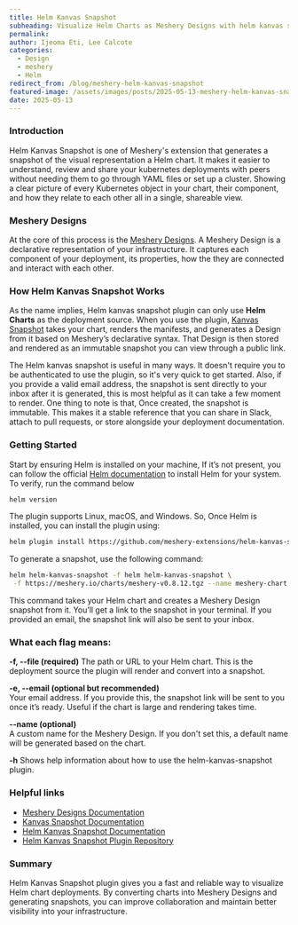 ```yaml
---
title: Helm Kanvas Snapshot
subheading: Visualize Helm Charts as Meshery Designs with helm kanvas snapshot
permalink: 
author: Ijeoma Eti, Lee Calcote
categories: 
  - Design
  - meshery
  - Helm
redirect_from: /blog/meshery-helm-kanvas-snapshot
featured-image: /assets/images/posts/2025-05-13-meshery-helm-kanvas-snapshot/Helm Kanvas.png
date: 2025-05-13
---
```


### Introduction

Helm Kanvas Snapshot is one of Meshery's extension that generates a snapshot of the visual representation a Helm chart. It makes it easier to understand, review and share your kubernetes deployments with peers without needing them to go through YAML files or set up a cluster. Showing a clear picture of every Kubernetes object in your chart, their component, and how they relate to each other all in a single, shareable view.

### Meshery Designs

At the core of this process is the <a href="https://docs.meshery.io/concepts/logical/designs" target="_blank" rel="noopener noreferrer">Meshery Designs</a>. A Meshery Design is a declarative representation of your infrastructure. It captures each component of your deployment, its properties, how the they are connected and interact with each other.

### How Helm Kanvas Snapshot Works

As the name implies, Helm kanvas snapshot plugin can only use **Helm Charts** as the deployment source. When you use the plugin, <a href="https://docs.meshery.io/extensions/kanvas-snapshot" target="_blank" rel="noopener noreferrer">Kanvas Snapshot</a> takes your chart, renders the manifests, and generates a Design from it based on Meshery’s declarative syntax. That Design is then stored and rendered as an immutable snapshot you can view through a public link.

The Helm kanvas snapshot is useful in many ways. It doesn't require you to be authenticated to use the plugin, so it's very quick to get started. Also, if you provide a valid email address, the snapshot is sent directly to your inbox after it is generated, this is most helpful as it can take a few moment to render. One thing to note is that, Once created, the snapshot is immutable. This makes it a stable reference that you can share in Slack, attach to pull requests, or store alongside your deployment documentation.

### Getting Started

Start by ensuring Helm is installed on your machine, If it’s not present, you can follow the official <a href="https://helm.sh/docs/intro/install" target="_blank" rel="noopener noreferrer">Helm documentation</a> to install Helm for your system. To verify, run the command below

```bash
helm version
```

The plugin supports Linux, macOS, and Windows. So, Once Helm is installed, you can install the plugin using:

```bash
helm plugin install https://github.com/meshery-extensions/helm-kanvas-snapshot
```

To generate a snapshot, use the following command:

```bash
helm helm-kanvas-snapshot -f helm helm-kanvas-snapshot \
 -f https://meshery.io/charts/meshery-v0.8.12.tgz --name meshery-chart
```

This command takes your Helm chart and creates a Meshery Design snapshot from it. You’ll get a link to the snapshot in your terminal. If you provided an email, the snapshot link will also be sent to your inbox.

### What each flag means:
**-f, --file (required)** 
  The path or URL to your Helm chart. This is the deployment source the plugin will render and convert into a snapshot.

**-e, --email (optional but recommended)**  
  Your email address. If you provide this, the snapshot link will be sent to you once it’s ready. Useful if the chart is large and rendering takes time.

**--name (optional)**  
  A custom name for the Meshery Design. If you don't set this, a default name will be generated based on the chart.

**-h** 
  Shows help information about how to use the helm-kanvas-snapshot plugin.


### Helpful links

- <a href="https://docs.meshery.io/concepts/logical/designs" target="_blank" rel="noopener noreferrer">Meshery Designs Documentation</a>  
- <a href="https://docs.meshery.io/extensions/kanvas-snapshot" target="_blank" rel="noopener noreferrer">Kanvas Snapshot Documentation</a>  
- <a href="https://docs.meshery.io/extensions/helm-kanvas-snapshot" target="_blank" rel="noopener noreferrer">Helm Kanvas Snapshot Documentation</a>  
- <a href="https://github.com/meshery-extensions/helm-kanvas-snapshot" target="_blank" rel="noopener noreferrer">Helm Kanvas Snapshot Plugin Repository</a>


### Summary

Helm Kanvas Snapshot plugin gives you a fast and reliable way to visualize Helm chart deployments. By converting charts into Meshery Designs and generating snapshots, you can improve collaboration and maintain better visibility into your infrastructure.

